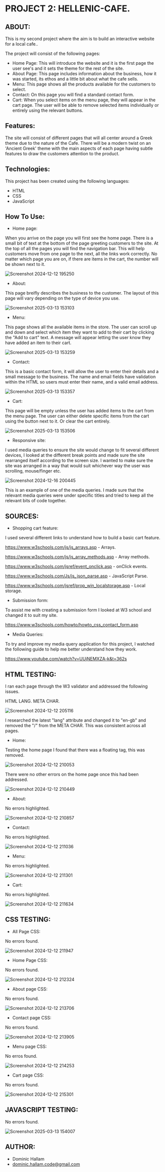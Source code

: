 PROJECT 2: HELLENIC-CAFE.
=========================
ABOUT:
------
This is my second project where the aim is to build an interactive website for a local cafe..

The project will consist of the following pages:
* Home Page: This will introduce the website and it is  the first page the user see's and it sets the theme for the rest of the site.
* About Page: This page includes information about the business, how it was started, its ethos and a little bit about what the cafe sells.
* Menu: This page shows all the products available for the customers to select.
* Contact: On this page you will find a standard contact form.
* Cart: When you select items on the menu page, they will appear in the cart page. The user will be able to remove selected items individually or entirely using the relevant buttons.

Features:
---------
The site will consist of different pages that will all center around a Greek theme due to the nature of the Cafe. There will be a modern twist on an 'Ancient Greek' theme with the main aspects of each page having subtle features to draw the customers attention to the product. 

Technologies:
-------------
This project has been created using the following languages:
* HTML
* CSS
* JavaScript

How To Use:
-----------

+ Home page:

When you arrive on the page you will first see the home page. There is a small bit of text at the bottom of the page greeting customers to the site. At the top of all the pages you will find the navigation bar. This will help customers move from one page to the next, all the links work correctly. No matter which page you are on, if there are items in the cart, the number will be shown next to it.

![Screenshot 2024-12-12 195250](https://github.com/user-attachments/assets/8439b7b3-5e08-4a44-95dd-38539713683b)

+ About:

This page breifly describes the business to the customer. The layout of this page will vary depending on the type of device you use. 

![Screenshot 2025-03-13 153103](https://github.com/user-attachments/assets/bdacc227-ce88-432a-866b-d8abb68738fa)

+ Menu:

This page shows all the available items in the store. The user can scroll up and down and select which item they want to add to their cart by clicking the "Add to cart" text. A message will appear letting the user know they have added an item to their cart.

![Screenshot 2025-03-13 153259](https://github.com/user-attachments/assets/1cb109e0-07a0-495b-8f73-cc2abce51e01)

+ Contact:

This is a basic contact form, it will allow the user to enter their details and a small message to the business. The name and email fields have validation within the HTML so users must enter their name, and a valid email address.

![Screenshot 2025-03-13 153357](https://github.com/user-attachments/assets/c79effd9-a78d-404a-844e-7a3ff4aa2c2b)

+ Cart:

This page will be empty unless the user has added items to the cart from the menu page. The user can either delete specific items from the cart using the button next to it. Or clear the cart entirely.

![Screenshot 2025-03-13 153506](https://github.com/user-attachments/assets/1e8abf42-8831-4125-a361-b8902186db15)


+ Responsive site:

I used media queries to ensure the site would change to fit several different devices, I looked at the different break points and made sure the site rearranged itself according to the screen size. I wanted to make sure the site was arranged in a way that would suit whichever way the user was scrolling, mouse/finger etc.

![Screenshot 2024-12-16 200445](https://github.com/user-attachments/assets/6a2275f7-7823-4b48-b8fa-f25a82deea35)

This is an example of one of the media queries. I made sure that the relevant media queries were under specific titles and tried to keep all the relevant bits of code together.

SOURCES:
--------

+ Shopping cart feature:

I used several different links to understand how to build a basic cart feature.

https://www.w3schools.com/js/js_arrays.asp - Arrays.

https://www.w3schools.com/js/js_array_methods.asp - Array methods.

https://www.w3schools.com/jsref/event_onclick.asp - onClick events.

https://www.w3schools.com/Js/js_json_parse.asp - JavaScript Parse.

https://www.w3schools.com/jsref/prop_win_localstorage.asp - Local storage.

+ Submission form:

To assist me with creating a submission form I looked at W3 school and changed it to suit my site.

https://www.w3schools.com/howto/howto_css_contact_form.asp

+ Media Queries:

To try and improve my media query application for this project, I watched the following guide to help me better understand how they work.

https://www.youtube.com/watch?v=UUjNEMXZA-k&t=362s 

HTML TESTING:
--------

I ran each page through the W3 validator and addressed the following issues.

HTML LANG.
META CHAR.

![Screenshot 2024-12-12 205116](https://github.com/user-attachments/assets/f5f8c4fb-9688-4292-bb7c-851f0ae43a4d)

I researched the latest "lang" attribute and changed it to "en-gb" and removed the "/" from the META CHAR. This was consistent across all pages.

+ Home:

Testing the home page I found that there was a floating </div> tag, this was removed.

![Screenshot 2024-12-12 210053](https://github.com/user-attachments/assets/b9f20ac0-fc62-4210-8ba1-e800943fd7f1)

There were no other errors on the home page once this had been addressed.

![Screenshot 2024-12-12 210449](https://github.com/user-attachments/assets/598df4ab-1945-468e-9689-af7bc4ede335)

+ About:

No errors highlighted.

![Screenshot 2024-12-12 210857](https://github.com/user-attachments/assets/9ec33cb8-6c01-40d3-8562-c8cd89558c80)

+ Contact:

No errors highlighted.

![Screenshot 2024-12-12 211036](https://github.com/user-attachments/assets/3eb32c3e-3624-4efb-a2bf-bed206ce1c21)

+ Menu:

No errors highlighted.

![Screenshot 2024-12-12 211301](https://github.com/user-attachments/assets/83e68008-5ccb-43a4-9dd7-96c29a0d2fa9)

+ Cart:

No errors highlighted.

![Screenshot 2024-12-12 211634](https://github.com/user-attachments/assets/a83596ff-a030-4408-9cd3-9d3a40b0e6d6)

CSS TESTING:
------------

+ All Page CSS:

No errors found.

![Screenshot 2024-12-12 211947](https://github.com/user-attachments/assets/9e33501c-8b2c-4a32-990c-dfdbc8e30ba5)

+ Home Page CSS:

No errors found.

![Screenshot 2024-12-12 212324](https://github.com/user-attachments/assets/05818414-d5de-4445-9097-d05f11fadf9d)

+ About page CSS:

No errors found.

![Screenshot 2024-12-12 213706](https://github.com/user-attachments/assets/fd17c552-5734-4244-af64-9918a2b2c851)

+ Contact page CSS:

No errors found.

![Screenshot 2024-12-12 213905](https://github.com/user-attachments/assets/1448ae27-d0de-4223-a4d3-359e414937b8)

+ Menu page CSS:

No erros found.

![Screenshot 2024-12-12 214253](https://github.com/user-attachments/assets/0d8b5aa8-2b71-44d7-bad9-d9fe550bdf5b)

+ Cart page CSS:

No errors found.

![Screenshot 2024-12-12 215301](https://github.com/user-attachments/assets/87b7853f-ba8c-496d-ab07-e23d58eaad44)

JAVASCRIPT TESTING:
-------------------

No errors found.

![Screenshot 2025-03-13 154007](https://github.com/user-attachments/assets/83d8e45b-a9ec-4243-9002-dc0c415a555a)


AUTHOR:
--------

+ Dominic Hallam
+ dominic.hallam.code@gmail.com
